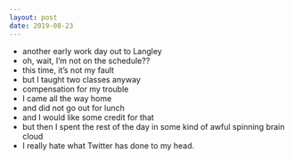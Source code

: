 ```yaml
---
layout: post
date: 2019-08-23
---
```


- another early work day out to Langley
- oh, wait, I’m not on the schedule??
- this time, it’s not my fault
- but I taught two classes anyway
- compensation for my trouble
- I came all the way home
- and did not go out for lunch
- and I would like some credit for that
- but then I spent the rest of the day in some kind of awful spinning brain cloud
- I really hate what Twitter has done to my head.
